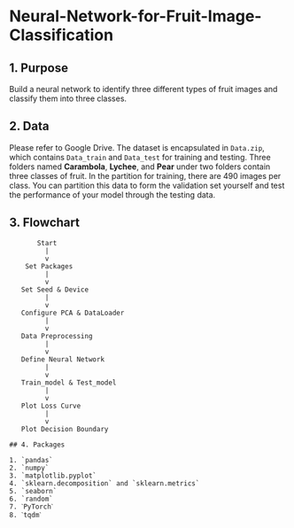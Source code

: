 # Neural-Network-for-Fruit-Image-Classification

## 1. Purpose
Build a neural network to identify three different types of fruit images and classify them into three classes.

## 2. Data
Please refer to Google Drive. The dataset is encapsulated in `Data.zip`, which contains `Data_train` and `Data_test` for training and testing. Three folders named **Carambola**, **Lychee**, and **Pear** under two folders contain three classes of fruit. In the partition for training, there are 490 images per class. You can partition this data to form the validation set yourself and test the performance of your model through the testing data.

## 3. Flowchart

```plaintext
       Start
         |
         v
    Set Packages
         |
         v
   Set Seed & Device
         |
         v
   Configure PCA & DataLoader
         |
         v
   Data Preprocessing
         |
         v
   Define Neural Network
         |
         v
   Train_model & Test_model
         |
         v
   Plot Loss Curve
         |
         v
   Plot Decision Boundary

## 4. Packages

1. `pandas`
2. `numpy`
3. `matplotlib.pyplot`
4. `sklearn.decomposition` and `sklearn.metrics`
5. `seaborn`
6. `random`
7. ˋPyTorchˋ
8. ˋtqdmˋ
